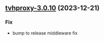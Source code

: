 

## [tvhproxy-3.0.10](https://github.com/truecharts/charts/compare/tvhproxy-3.0.9...tvhproxy-3.0.10) (2023-12-21)

### Fix

- bump to release middleware fix
  
  